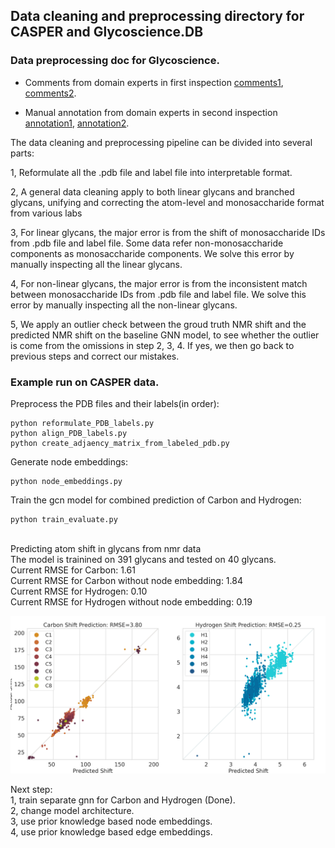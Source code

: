 ## Data cleaning and preprocessing directory for CASPER and Glycoscience.DB

### Data preprocessing doc for Glycoscience.

+ Comments from domain experts in first inspection [comments1](preprocess_manual/linear_check_email_1.pdf), [comments2](preprocess_manual/linear_check_email_2.pdf).

+ Manual annotation from domain experts in second inspection [annotation1](preprocess_manual/nonlinear_preprocess_doc_revised.pdf), [annotation2](preprocess_manual/nonlinear_preprocess_doc_revised.pdf).

The data cleaning and preprocessing pipeline can be divided into several parts:

1, Reformulate all the .pdb file and label file into interpretable format. 

2, A general data cleaning apply to both linear glycans and branched glycans, unifying and correcting the atom-level and monosaccharide format from various labs

3, For linear glycans, the major error is from the shift of monosaccharide IDs from .pdb file and label file. Some data refer non-monosaccharide components as monosaccharide components. We solve this error by manually inspecting all the linear glycans.

4, For non-linear glycans, the major error is from the inconsistent match between monosaccharide IDs from .pdb file and label file. We solve this error by manually inspecting all the non-linear glycans. 

5, We apply an outlier check between the groud truth NMR shift and the predicted NMR shift on the baseline GNN model, to see whether the outlier is come from the omissions in step 2, 3, 4. If yes, we then go back to previous steps and correct our mistakes. 
### Example run on CASPER data.  

Preprocess the PDB files and their labels(in order): <br />
```
python reformulate_PDB_labels.py
python align_PDB_labels.py
python create_adjaency_matrix_from_labeled_pdb.py
```
Generate node embeddings: 
```
python node_embeddings.py
```
Train the gcn model for combined prediction of Carbon and Hydrogen: 
```
python train_evaluate.py
```
<br />
Predicting atom shift in glycans from nmr data <br />
The model is trainined on 391 glycans and tested on 40 glycans. <br />
Current RMSE for Carbon: 1.61<br />
Current RMSE for Carbon without node embedding: 1.84<br />
Current RMSE for Hydrogen: 0.10<br />
Current RMSE for Hydrogen without node embedding: 0.19<br />

![gcn_all](/figures/gcn_all.png?raw=true) <br />

Next step: <br />
1, train separate gnn for Carbon and Hydrogen (Done).<br />
2, change model architecture. <br />
3, use prior knowledge based node embeddings.<br />
4, use prior knowledge based edge embeddings.<br />

